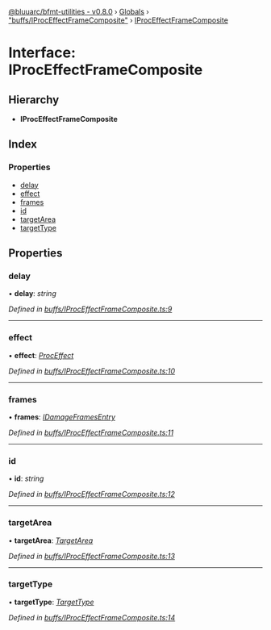 [@bluuarc/bfmt-utilities - v0.8.0](../README.md) › [Globals](../globals.md) › ["buffs/IProcEffectFrameComposite"](../modules/_buffs_iproceffectframecomposite_.md) › [IProcEffectFrameComposite](_buffs_iproceffectframecomposite_.iproceffectframecomposite.md)

# Interface: IProcEffectFrameComposite

## Hierarchy

* **IProcEffectFrameComposite**

## Index

### Properties

* [delay](_buffs_iproceffectframecomposite_.iproceffectframecomposite.md#delay)
* [effect](_buffs_iproceffectframecomposite_.iproceffectframecomposite.md#effect)
* [frames](_buffs_iproceffectframecomposite_.iproceffectframecomposite.md#frames)
* [id](_buffs_iproceffectframecomposite_.iproceffectframecomposite.md#id)
* [targetArea](_buffs_iproceffectframecomposite_.iproceffectframecomposite.md#targetarea)
* [targetType](_buffs_iproceffectframecomposite_.iproceffectframecomposite.md#targettype)

## Properties

###  delay

• **delay**: *string*

*Defined in [buffs/IProcEffectFrameComposite.ts:9](https://github.com/BluuArc/bfmt-utilities/blob/master/src/buffs/IProcEffectFrameComposite.ts#L9)*

___

###  effect

• **effect**: *[ProcEffect](../modules/_datamine_types_.md#proceffect)*

*Defined in [buffs/IProcEffectFrameComposite.ts:10](https://github.com/BluuArc/bfmt-utilities/blob/master/src/buffs/IProcEffectFrameComposite.ts#L10)*

___

###  frames

• **frames**: *[IDamageFramesEntry](_datamine_types_.idamageframesentry.md)*

*Defined in [buffs/IProcEffectFrameComposite.ts:11](https://github.com/BluuArc/bfmt-utilities/blob/master/src/buffs/IProcEffectFrameComposite.ts#L11)*

___

###  id

• **id**: *string*

*Defined in [buffs/IProcEffectFrameComposite.ts:12](https://github.com/BluuArc/bfmt-utilities/blob/master/src/buffs/IProcEffectFrameComposite.ts#L12)*

___

###  targetArea

• **targetArea**: *[TargetArea](../enums/_datamine_types_.targetarea.md)*

*Defined in [buffs/IProcEffectFrameComposite.ts:13](https://github.com/BluuArc/bfmt-utilities/blob/master/src/buffs/IProcEffectFrameComposite.ts#L13)*

___

###  targetType

• **targetType**: *[TargetType](../enums/_datamine_types_.targettype.md)*

*Defined in [buffs/IProcEffectFrameComposite.ts:14](https://github.com/BluuArc/bfmt-utilities/blob/master/src/buffs/IProcEffectFrameComposite.ts#L14)*
